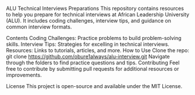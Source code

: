 ALU Technical Interviews Preparations
This repository contains resources to help you prepare for technical interviews at African Leadership University (ALU). It includes coding challenges, interview tips, and guidance on common interview formats.

Contents
Coding Challenges: Practice problems to build problem-solving skills.
Interview Tips: Strategies for excelling in technical interviews.
Resources: Links to tutorials, articles, and more.
How to Use
Clone the repo:
git clone https://github.com/obure1always/alu-interview.git
Navigate through the folders to find practice questions and tips.
Contributing
Feel free to contribute by submitting pull requests for additional resources or improvements.

License
This project is open-source and available under the MIT License.
